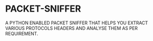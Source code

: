 # PACKET-SNIFFER


A PYTHON ENABLED PACKET SNIFFER THAT HELPS YOU EXTRACT VARIOUS PROTOCOLS HEADERS AND ANALYSE THEM AS PER REQUIREMENT.
